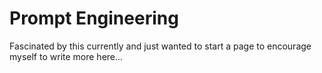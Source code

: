 # Prompt Engineering

Fascinated by this currently and just wanted to start a page to encourage myself to write more here...

